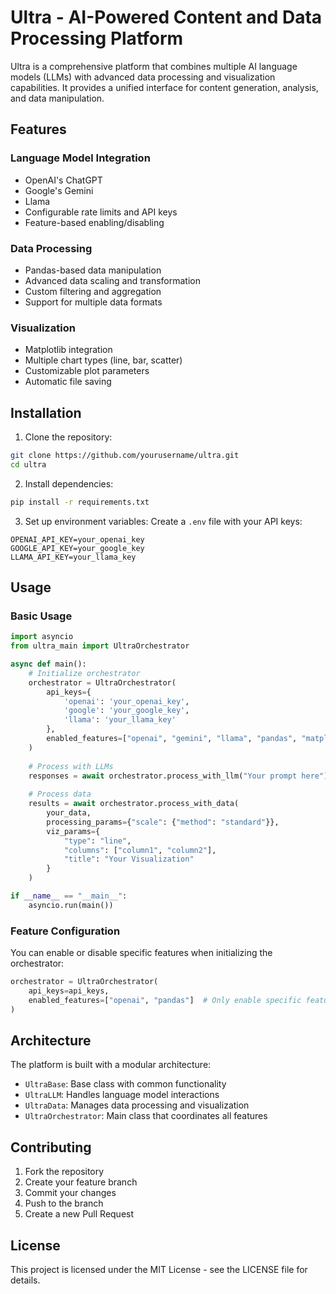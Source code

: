 # Ultra - AI-Powered Content and Data Processing Platform

Ultra is a comprehensive platform that combines multiple AI language models (LLMs) with advanced data processing and visualization capabilities. It provides a unified interface for content generation, analysis, and data manipulation.

## Features

### Language Model Integration
- OpenAI's ChatGPT
- Google's Gemini
- Llama
- Configurable rate limits and API keys
- Feature-based enabling/disabling

### Data Processing
- Pandas-based data manipulation
- Advanced data scaling and transformation
- Custom filtering and aggregation
- Support for multiple data formats

### Visualization
- Matplotlib integration
- Multiple chart types (line, bar, scatter)
- Customizable plot parameters
- Automatic file saving

## Installation

1. Clone the repository:
```bash
git clone https://github.com/yourusername/ultra.git
cd ultra
```

2. Install dependencies:
```bash
pip install -r requirements.txt
```

3. Set up environment variables:
Create a `.env` file with your API keys:
```
OPENAI_API_KEY=your_openai_key
GOOGLE_API_KEY=your_google_key
LLAMA_API_KEY=your_llama_key
```

## Usage

### Basic Usage

```python
import asyncio
from ultra_main import UltraOrchestrator

async def main():
    # Initialize orchestrator
    orchestrator = UltraOrchestrator(
        api_keys={
            'openai': 'your_openai_key',
            'google': 'your_google_key',
            'llama': 'your_llama_key'
        },
        enabled_features=["openai", "gemini", "llama", "pandas", "matplotlib"]
    )
    
    # Process with LLMs
    responses = await orchestrator.process_with_llm("Your prompt here")
    
    # Process data
    results = await orchestrator.process_with_data(
        your_data,
        processing_params={"scale": {"method": "standard"}},
        viz_params={
            "type": "line",
            "columns": ["column1", "column2"],
            "title": "Your Visualization"
        }
    )

if __name__ == "__main__":
    asyncio.run(main())
```

### Feature Configuration

You can enable or disable specific features when initializing the orchestrator:

```python
orchestrator = UltraOrchestrator(
    api_keys=api_keys,
    enabled_features=["openai", "pandas"]  # Only enable specific features
)
```

## Architecture

The platform is built with a modular architecture:

- `UltraBase`: Base class with common functionality
- `UltraLLM`: Handles language model interactions
- `UltraData`: Manages data processing and visualization
- `UltraOrchestrator`: Main class that coordinates all features

## Contributing

1. Fork the repository
2. Create your feature branch
3. Commit your changes
4. Push to the branch
5. Create a new Pull Request

## License

This project is licensed under the MIT License - see the LICENSE file for details.
